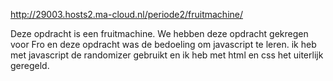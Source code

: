 http://29003.hosts2.ma-cloud.nl/periode2/fruitmachine/

Deze opdracht is een fruitmachine. We hebben deze opdracht gekregen voor Fro en deze opdracht was de bedoeling om javascript te leren. ik heb met javascript de randomizer gebruikt en ik heb met html en css het uiterlijk geregeld.
